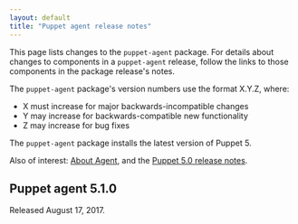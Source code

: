 ```yaml
---
layout: default
title: "Puppet agent release notes"
---
```


[Puppet 5.1.0]: /puppet/5.1/release_notes.html#puppet-510

[Facter 3.8]: /facter/3.8/release_notes.html#facter-380


[MCollective 2.11.0]: /mcollective/releasenotes.html#2_11_0
[MCollective 2.11.1]: /mcollective/releasenotes.html#2_11_1

[pxp-agent]: https://github.com/puppetlabs/pxp-agent

This page lists changes to the `puppet-agent` package. For details about changes to components in a `puppet-agent` release, follow the links to those components in the package release's notes.

The `puppet-agent` package's version numbers use the format X.Y.Z, where:

* X must increase for major backwards-incompatible changes
* Y may increase for backwards-compatible new functionality
* Z may increase for bug fixes

The `puppet-agent` package installs the latest version of Puppet 5.

Also of interest: [About Agent](./about_agent.html), and the [Puppet 5.0 release notes](./release_notes.html).

## Puppet agent 5.1.0

Released August 17, 2017.